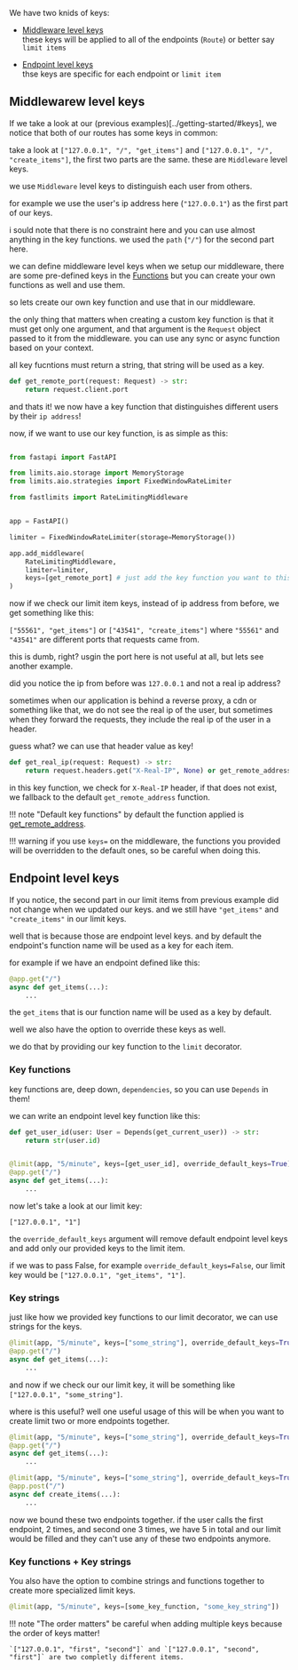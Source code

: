 We have two knids of keys: 

- [Middleware level keys](#middlewarew-level-keys)   
    these keys will be applied to all of the endpoints (`Route`) or better say `limit items`


- [Endpoint level keys](#endpoint-level-keys)   
    thse keys are specific for each endpoint or `limit item`



## Middlewarew level keys


If we take a look at our (previous examples)[../getting-started/#keys], we notice that both of our routes has some keys in common:


take a look at `["127.0.0.1", "/", "get_items"]` and `["127.0.0.1", "/", "create_items"]`, the first two parts are the same. these are `Middleware` level keys.

we use `Middleware` level keys to distinguish each user from others.

for example we use the user's ip address here (`"127.0.0.1"`) as the first part of our keys. 

i sould note that there is no constraint here and you can use almost anything in the key functions. we used the `path` (`"/"`) for the second part here.


we can define middleware level keys when we setup our middleware, there are some pre-defined keys in the [Functions](../api-refrence/functions.md) but you can create your own functions as well and use them.


so lets create our own key function and use that in our middleware.

the only thing that matters when creating a custom key function is that it must get only one argument, and that argument is the `Request` object passed to it from the middleware. you can use any sync or async function based on your context.


all key fucntions must return a string, that string will be used as a key.


```py
def get_remote_port(request: Request) -> str:
    return request.client.port
```

and thats it! we now have a key function that distinguishes different users by their `ip address`!


now, if we want to use our key function, is as simple as this:

```py

from fastapi import FastAPI

from limits.aio.storage import MemoryStorage
from limits.aio.strategies import FixedWindowRateLimiter

from fastlimits import RateLimitingMiddleware


app = FastAPI()

limiter = FixedWindowRateLimiter(storage=MemoryStorage())

app.add_middleware(
    RateLimitingMiddleware,
    limiter=limiter,
    keys=[get_remote_port] # just add the key function you want to this list, be careful not to add paranthesis at the end of function names
)
```

now if we check our limit item keys, instead of ip address from before, we get something like this:


`["55561", "get_items"]` or `["43541", "create_items"]` where `"55561"` and `"43541"` are different ports that requests came from.


this is dumb, right? usgin the port here is not useful at all, but lets see another example.

did you notice the ip from before was `127.0.0.1` and not a real ip address?

sometimes when our application is behind a reverse proxy, a cdn or something like that, we do not see the real ip of the user, 
     but sometimes when they forward the requests, they include the real ip of the user in a header.

guess what? we can use that header value as key!


```py
def get_real_ip(request: Request) -> str:
    return request.headers.get("X-Real-IP", None) or get_remote_address(request)
```

in this key function, we check for `X-Real-IP` header, if that does not exist, we fallback to the default `get_remote_address` function.



!!! note "Default key functions"
    by default the function applied is [get_remote_address](../api-refrence/functions.md/#fastlimits.functions.get_remote_address).


!!! warning
    if you use `keys=` on the middleware, the functions you provided will be overridden to the default ones, so be careful when doing this.


## Endpoint level keys

If you notice, the second part in our limit items from previous example did not change when we updated our keys. and we still have `"get_items"` and `"create_items"` in our limit keys.


well that is because those are endpoint level keys. and by default the endpoint's function name will be used as a key for each item.

for example if we have an endpoint defined like this:

```py
@app.get("/")
async def get_items(...):
    ...
```

the `get_items` that is our function name will be used as a key by default.


well we also have the option to override these keys as well.


we do that by providing our key function to the `limit` decorator.


### Key functions


key functions are, deep down, `dependencies`, so you can use `Depends` in them!


we can write an endpoint level key function like this:

```py
def get_user_id(user: User = Depends(get_current_user)) -> str:
    return str(user.id)


@limit(app, "5/minute", keys=[get_user_id], override_default_keys=True)
@app.get("/")
async def get_items(...):
    ...
```

now let's take a look at our limit key:

`["127.0.0.1", "1"]`


the `override_default_keys` argument will remove default endpoint level keys and add only our provided keys to the limit item.

if we was to pass False, for example `override_default_keys=False`, our limit key would be `["127.0.0.1", "get_items", "1"]`.



### Key strings

just like how we provided key functions to our limit decorator, we can use strings for the keys. 

```py
@limit(app, "5/minute", keys=["some_string"], override_default_keys=True)
@app.get("/")
async def get_items(...):
    ...
```

and now if we check our our limit key, it will be something like `["127.0.0.1", "some_string"]`.

where is this useful? well one useful usage of this will be when you want to create limit two or more endpoints together.


```py
@limit(app, "5/minute", keys=["some_string"], override_default_keys=True)
@app.get("/")
async def get_items(...):
    ...

@limit(app, "5/minute", keys=["some_string"], override_default_keys=True)
@app.post("/")
async def create_items(...):
    ...
```

now we bound these two endpoints together. if the user calls the first endpoint, 2 times, and second one 3 times, we have 5 in total and our limit would be filled and they can't use any of these two endpoints anymore.


### Key functions + Key strings

You also have the option to combine strings and functions together to create more specialized limit keys.


```py
@limit(app, "5/minute", keys=[some_key_function, "some_key_string"])
```

!!! note "The order matters"
    be careful when adding multiple keys because the order of keys matter!

    `["127.0.0.1", "first", "second"]` and `["127.0.0.1", "second", "first"]` are two completly different items.
